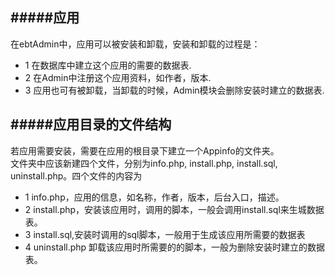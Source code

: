 #####应用
--
在ebtAdmin中，应用可以被安装和卸载，安装和卸载的过程是：<br>
* 1 在数据库中建立这个应用的需要的数据表.<br>
* 2 在Admin中注册这个应用资料，如作者，版本.<br>
* 3 应用也可有被卸载，当卸载的时候，Admin模块会删除安装时建立的数据表.<br>

#####应用目录的文件结构
--
若应用需要安装，需要在应用的根目录下建立一个Appinfo的文件夹。<br>文件夹中应该新建四个文件，分别为info.php, install.php, install.sql, uninstall.php。四个文件的内容为<br>

* 1 info.php，应用的信息，如名称，作者，版本，后台入口，描述。
* 2 install.php，安装该应用时，调用的脚本，一般会调用install.sql来生城数据表。
* 3 install.sql,安装时调用的sql脚本，一般用于生成该应用所需要的数据表
* 4 uninstall.php 卸载该应用时所需要的的脚本，一般为删除安装时建立的数据表。


